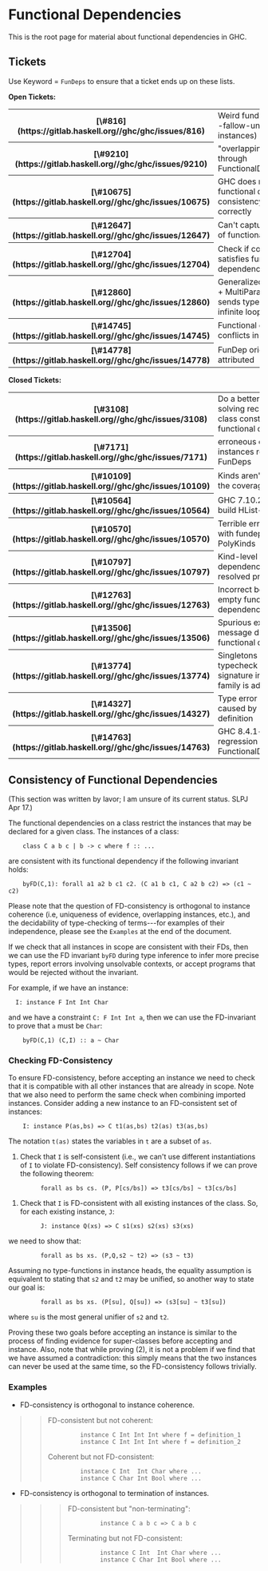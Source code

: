# Functional Dependencies


This is the root page for material about functional dependencies in GHC.

## Tickets


Use Keyword = `FunDeps` to ensure that a ticket ends up on these lists.

**Open Tickets:**

<table><tr><th>[\#816](https://gitlab.haskell.org//ghc/ghc/issues/816)</th>
<td>Weird fundep behavior (with -fallow-undecidable-instances)</td></tr>
<tr><th>[\#9210](https://gitlab.haskell.org//ghc/ghc/issues/9210)</th>
<td>"overlapping instances" through FunctionalDependencies</td></tr>
<tr><th>[\#10675](https://gitlab.haskell.org//ghc/ghc/issues/10675)</th>
<td>GHC does not check the functional dependency consistency condition correctly</td></tr>
<tr><th>[\#12647](https://gitlab.haskell.org//ghc/ghc/issues/12647)</th>
<td>Can't capture improvement of functional dependencies</td></tr>
<tr><th>[\#12704](https://gitlab.haskell.org//ghc/ghc/issues/12704)</th>
<td>Check if constraint synonym satisfies functional dependencies</td></tr>
<tr><th>[\#12860](https://gitlab.haskell.org//ghc/ghc/issues/12860)</th>
<td>GeneralizedNewtypeDeriving + MultiParamTypeClasses sends typechecker into an infinite loop</td></tr>
<tr><th>[\#14745](https://gitlab.haskell.org//ghc/ghc/issues/14745)</th>
<td>Functional dependency conflicts in givens</td></tr>
<tr><th>[\#14778](https://gitlab.haskell.org//ghc/ghc/issues/14778)</th>
<td>FunDep origin not correctly attributed</td></tr></table>

**Closed Tickets:**

<table><tr><th>[\#3108](https://gitlab.haskell.org//ghc/ghc/issues/3108)</th>
<td>Do a better job of solving recursive type-class constraints with functional dependencies</td></tr>
<tr><th>[\#7171](https://gitlab.haskell.org//ghc/ghc/issues/7171)</th>
<td>erroneous overlapping instances reported with FunDeps</td></tr>
<tr><th>[\#10109](https://gitlab.haskell.org//ghc/ghc/issues/10109)</th>
<td>Kinds aren't checked in the coverage condition</td></tr>
<tr><th>[\#10564](https://gitlab.haskell.org//ghc/ghc/issues/10564)</th>
<td>GHC 7.10.2 RC cannot build HList-0.4.0.0</td></tr>
<tr><th>[\#10570](https://gitlab.haskell.org//ghc/ghc/issues/10570)</th>
<td>Terrible error message with fundeps and PolyKinds</td></tr>
<tr><th>[\#10797](https://gitlab.haskell.org//ghc/ghc/issues/10797)</th>
<td>Kind-level functional dependencies are not resolved properly</td></tr>
<tr><th>[\#12763](https://gitlab.haskell.org//ghc/ghc/issues/12763)</th>
<td>Incorrect behavior with empty functional dependencies</td></tr>
<tr><th>[\#13506](https://gitlab.haskell.org//ghc/ghc/issues/13506)</th>
<td>Spurious extra error message due to functional dependencies</td></tr>
<tr><th>[\#13774](https://gitlab.haskell.org//ghc/ghc/issues/13774)</th>
<td>Singletons code fails to typecheck when type signature involving type family is added</td></tr>
<tr><th>[\#14327](https://gitlab.haskell.org//ghc/ghc/issues/14327)</th>
<td>Type error in program caused by unrelated definition</td></tr>
<tr><th>[\#14763](https://gitlab.haskell.org//ghc/ghc/issues/14763)</th>
<td>GHC 8.4.1-alpha regression with FunctionalDependencies</td></tr></table>

## Consistency of Functional Dependencies


(This section was written by Iavor; I am unsure of its current status. SLPJ Apr 17.)


The functional dependencies on a class restrict the instances that may
be declared for a given class.  The instances of a class:

```wiki
    class C a b c | b -> c where f :: ...
```


are consistent with its functional dependency if the following invariant holds:

```wiki
    byFD(C,1): forall a1 a2 b c1 c2. (C a1 b c1, C a2 b c2) => (c1 ~ c2)
```


Please note that the question of FD-consistency is orthogonal to
instance coherence (i.e, uniqueness of evidence, overlapping instances,
etc.), and the decidability of type-checking of terms---for examples
of their independence, please see the `Examples` at the end of the document.


If we check that all instances in scope are consistent with their FDs,
then we can use the FD invariant `byFD` during type inference to
infer more precise types, report errors involving unsolvable contexts,
or accept programs that would be rejected without the invariant.


For example, if we have an instance:

```wiki
  I: instance F Int Int Char
```


and we have a constraint `C: F Int Int a`, then we can use the
FD-invariant to prove that `a` must be `Char`:

```wiki
    byFD(C,1) (C,I) :: a ~ Char
```

### Checking FD-Consistency


To ensure FD-consistency, before accepting an instance we need to check
that it is compatible with all other instances that are already in
scope.  Note that we also need to perform the same check when combining
imported instances.  Consider adding a new instance to an FD-consistent
set of instances:

```wiki
    I: instance P(as,bs) => C t1(as,bs) t2(as) t3(as,bs)
```


The notation `t(as)` states the variables in `t` are a subset of `as`.

1. Check that `I` is self-consistent (i.e., we can't use different
  instantiations of `I` to violate FD-consistency).  Self consistency
  follows if we can prove the following theorem:

  ```wiki
           forall as bs cs. (P, P[cs/bs]) => t3[cs/bs] ~ t3[cs/bs]
  ```
1. Check that `I` is FD-consistent with all existing instances of the class.
  So, for each existing instance, `J`:

  ```wiki
           J: instance Q(xs) => C s1(xs) s2(xs) s3(xs)
  ```

  we need to show that:

  ```wiki
           forall as bs xs. (P,Q,s2 ~ t2) => (s3 ~ t3)
  ```

  Assuming no type-functions in instance heads, the equality
  assumption is equivalent to stating that `s2` and `t2` may be
  unified, so another way to state our goal is:

  ```wiki
           forall as bs xs. (P[su], Q[su]) => (s3[su] ~ t3[su])
  ```

  where `su` is the most general unifier of `s2` and `t2`.


Proving these two goals before accepting an instance is similar to
the process of finding evidence for super-classes before accepting
and instance.  Also, note that while proving (2), it is not a problem
if we find that we have assumed a contradiction:  this simply means
that the two instances can never be used at the same time, so
the FD-consistency follows trivially.

### Examples

- FD-consistency is orthogonal to instance coherence.

> >
> > FD-consistent but not coherent:
> >
> > ```wiki
> >          instance C Int Int Int where f = definition_1
> >          instance C Int Int Int where f = definition_2
> > ```
> >
> >
> > Coherent but not FD-consistent:
> >
> > ```wiki
> >          instance C Int  Int Char where ...
> >          instance C Char Int Bool where ...
> > ```

- FD-consistency is orthogonal to termination of instances.

> > >
> > > FD-consistent but "non-terminating":
> > >
> > > ```wiki
> > >          instance C a b c => C a b c
> > > ```
> > >
> > >
> > > Terminating but not FD-consistent:
> > >
> > > ```wiki
> > >          instance C Int  Int Char where ...
> > >          instance C Char Int Bool where ...
> > > ```